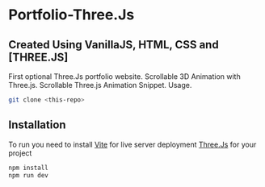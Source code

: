 # Portfolio-Three.Js
## Created Using VanillaJS, HTML, CSS and [THREE.JS]
First optional Three.Js portfolio website.
Scrollable 3D Animation with Three.js.
Scrollable Three.js Animation Snippet.
Usage.
```bash
git clone <this-repo>
```
## Installation

To run you need to install [Vite](https://vitejs.dev/) for live server deployment [Three.Js](https://threejs.org/) for your project
```bash
npm install
npm run dev
```
